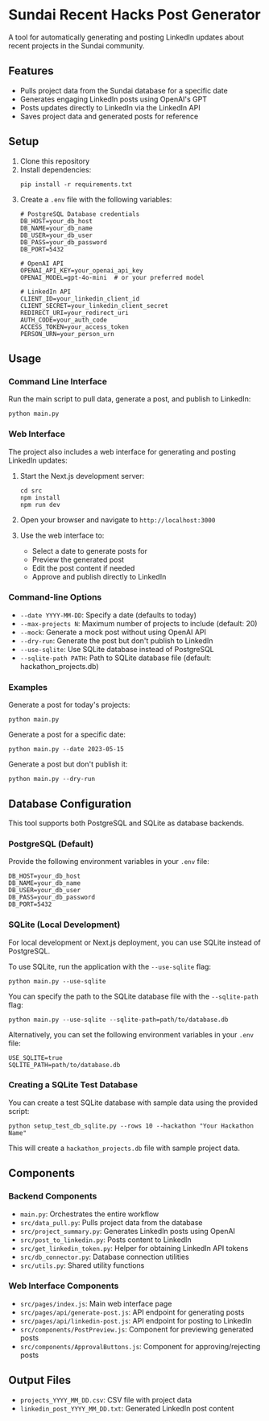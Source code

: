# Sundai Recent Hacks Post Generator

A tool for automatically generating and posting LinkedIn updates about recent projects in the Sundai community.

## Features

- Pulls project data from the Sundai database for a specific date
- Generates engaging LinkedIn posts using OpenAI's GPT
- Posts updates directly to LinkedIn via the LinkedIn API
- Saves project data and generated posts for reference

## Setup

1. Clone this repository
2. Install dependencies:
   ```
   pip install -r requirements.txt
   ```
3. Create a `.env` file with the following variables:
   ```
   # PostgreSQL Database credentials
   DB_HOST=your_db_host
   DB_NAME=your_db_name
   DB_USER=your_db_user
   DB_PASS=your_db_password
   DB_PORT=5432
   
   # OpenAI API
   OPENAI_API_KEY=your_openai_api_key
   OPENAI_MODEL=gpt-4o-mini  # or your preferred model
   
   # LinkedIn API
   CLIENT_ID=your_linkedin_client_id
   CLIENT_SECRET=your_linkedin_client_secret
   REDIRECT_URI=your_redirect_uri
   AUTH_CODE=your_auth_code
   ACCESS_TOKEN=your_access_token
   PERSON_URN=your_person_urn
   ```

## Usage

### Command Line Interface

Run the main script to pull data, generate a post, and publish to LinkedIn:

```
python main.py
```

### Web Interface

The project also includes a web interface for generating and posting LinkedIn updates:

1. Start the Next.js development server:
   ```
   cd src
   npm install
   npm run dev
   ```

2. Open your browser and navigate to `http://localhost:3000`

3. Use the web interface to:
   - Select a date to generate posts for
   - Preview the generated post
   - Edit the post content if needed
   - Approve and publish directly to LinkedIn

### Command-line Options

- `--date YYYY-MM-DD`: Specify a date (defaults to today)
- `--max-projects N`: Maximum number of projects to include (default: 20)
- `--mock`: Generate a mock post without using OpenAI API
- `--dry-run`: Generate the post but don't publish to LinkedIn
- `--use-sqlite`: Use SQLite database instead of PostgreSQL
- `--sqlite-path PATH`: Path to SQLite database file (default: hackathon_projects.db)

### Examples

Generate a post for today's projects:
```
python main.py
```

Generate a post for a specific date:
```
python main.py --date 2023-05-15
```

Generate a post but don't publish it:
```
python main.py --dry-run
```

## Database Configuration

This tool supports both PostgreSQL and SQLite as database backends.

### PostgreSQL (Default)

Provide the following environment variables in your `.env` file:
```
DB_HOST=your_db_host
DB_NAME=your_db_name
DB_USER=your_db_user
DB_PASS=your_db_password
DB_PORT=5432
```

### SQLite (Local Development)

For local development or Next.js deployment, you can use SQLite instead of PostgreSQL.

To use SQLite, run the application with the `--use-sqlite` flag:
```
python main.py --use-sqlite
```

You can specify the path to the SQLite database file with the `--sqlite-path` flag:
```
python main.py --use-sqlite --sqlite-path=path/to/database.db
```

Alternatively, you can set the following environment variables in your `.env` file:
```
USE_SQLITE=true
SQLITE_PATH=path/to/database.db
```

### Creating a SQLite Test Database

You can create a test SQLite database with sample data using the provided script:
```
python setup_test_db_sqlite.py --rows 10 --hackathon "Your Hackathon Name"
```

This will create a `hackathon_projects.db` file with sample project data.

## Components

### Backend Components
- `main.py`: Orchestrates the entire workflow
- `src/data_pull.py`: Pulls project data from the database
- `src/project_summary.py`: Generates LinkedIn posts using OpenAI
- `src/post_to_linkedin.py`: Posts content to LinkedIn
- `src/get_linkedin_token.py`: Helper for obtaining LinkedIn API tokens
- `src/db_connector.py`: Database connection utilities
- `src/utils.py`: Shared utility functions

### Web Interface Components
- `src/pages/index.js`: Main web interface page
- `src/pages/api/generate-post.js`: API endpoint for generating posts
- `src/pages/api/linkedin-post.js`: API endpoint for posting to LinkedIn
- `src/components/PostPreview.js`: Component for previewing generated posts
- `src/components/ApprovalButtons.js`: Component for approving/rejecting posts

## Output Files

- `projects_YYYY_MM_DD.csv`: CSV file with project data
- `linkedin_post_YYYY_MM_DD.txt`: Generated LinkedIn post content
